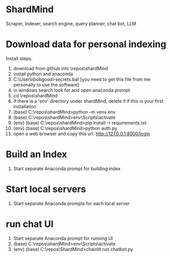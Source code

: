 # ShardMind
Scraper, Indexer, search engine, query planner, chat bot, LLM


# Download data for personal indexing

Install steps.
1. download from github into \repos\shardMind
2. install python and anaconda
3. C:\Users\bobgood>secrets.bat [you need to get this file from me personally to use the software]
4. in windows search look for and open anaconda prompt
5. cd \repos\shardMind
6. if there is a 'env' directory under shardMind, delete it if this is your first installation
7. (base) C:\repos\shardMind>python -m venv env
6. (base) C:\repos\shardMind>env\Scripts\activate
7. (env) (base) C:\repos\shardMind>pip install -r requirements.txt
8. (env) (base) C:\repos\shardMind>python auth.py
9. open a web browser and copy this url:   http://127.0.0.1:8000/login

# Build an Index
1.  Start separate Anaconda prompt for building index

# Start local servers
1.  Start separate Anaconda prompts for each local server

# run chat UI
1.  Start separate Anaconda prompt for running UI
2.  (base) C:\repos\shardMind>env\Scripts\activate
3.  (env) (base) C:\repos\ShardMind>chainlit run chatbot.py